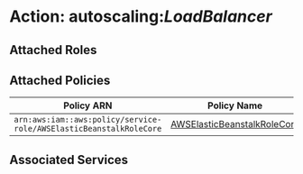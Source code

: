# Action: autoscaling:*LoadBalancer*

## Attached Roles

## Attached Policies

| Policy ARN | Policy Name |
|------------|-------------|
| `arn:aws:iam::aws:policy/service-role/AWSElasticBeanstalkRoleCore` | [AWSElasticBeanstalkRoleCore](../policies.md#awselasticbeanstalkrolecore) |

## Associated Services

